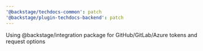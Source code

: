 ```yaml
---
'@backstage/techdocs-common': patch
'@backstage/plugin-techdocs-backend': patch
---
```


Using @backstage/integration package for GitHub/GitLab/Azure tokens and request options

